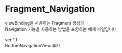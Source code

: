 # Fragment_Navigation
viewBinding을 사용하는 Fragment 생성과  
Navigation 기능을 사용하는 방법을 포함하는
예제 파일입니다  
<br>
ver 1.1  
BottomNavigationView 추가
